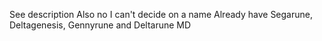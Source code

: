 See description
Also no I can't decide on a name
Already have Segarune, Deltagenesis, Gennyrune and Deltarune MD

